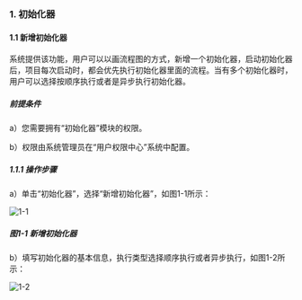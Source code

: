 ### 1. 初始化器

#### 1.1 新增初始化器

系统提供该功能，用户可以以画流程图的方式，新增一个初始化器，启动初始化器后，项目每次启动时，都会优先执行初始化器里面的流程。当有多个初始化器时，用户可以选择按顺序执行或者是异步执行初始化器。

##### 前提条件

a）您需要拥有“初始化器”模块的权限。

b）权限由系统管理员在“用户权限中心”系统中配置。

##### 1.1.1 操作步骤

a）单击“初始化器”，选择“新增初始化器”，如图1-1所示：

![1-1](https://www.feisuanyz.com/fsimage/zc-image/cz_24_1_01.png)

##### 图1-1 新增初始化器

b）填写初始化器的基本信息，执行类型选择顺序执行或者异步执行，如图1-2所示：

![1-2](https://www.feisuanyz.com/fsimage/zc-image/cz_24_1_02.png)
